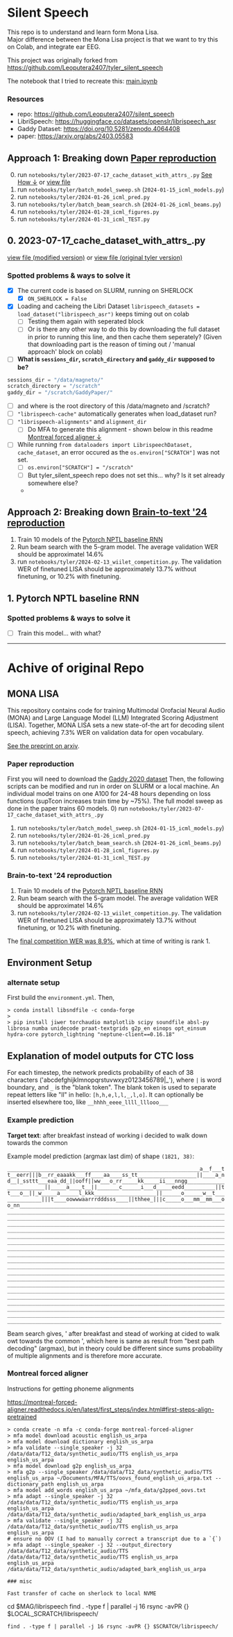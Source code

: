 # Silent Speech
This repo is to understand and learn form Mona Lisa.  
Major difference between the Mona Lisa project is that we want to try this on Colab, and integrate ear EEG.

This project was originally forked from https://github.com/Leoputera2407/tyler_silent_speech

The notebook that I tried to recreate this: [main.ipynb](https://github.com/chanulee/silent_speech/blob/main/main.ipynb)

### Resources
- repo: https://github.com/Leoputera2407/silent_speech
- LibriSpeech: https://huggingface.co/datasets/openslr/librispeech_asr
- Gaddy Dataset: https://doi.org/10.5281/zenodo.4064408
- paper: https://arxiv.org/abs/2403.05583

## Approach 1: Breaking down [Paper reproduction](#paper-reproduction) 
0. run `notebooks/tyler/2023-07-17_cache_dataset_with_attrs_.py` [See How ↓](#0-2023-07-17_cache_dataset_with_attrs_py) or [view file](notebooks/tyler/2023-07-17_cache_dataset_with_attrs_.py)
1. run `notebooks/tyler/batch_model_sweep.sh` (`2024-01-15_icml_models.py`)
2. run `notebooks/tyler/2024-01-26_icml_pred.py`
3. run `notebooks/tyler/batch_beam_search.sh` (`2024-01-26_icml_beams.py`)
4. run `notebooks/tyler/2024-01-28_icml_figures.py`
5. run `notebooks/tyler/2024-01-31_icml_TEST.py`

## 0. 2023-07-17_cache_dataset_with_attrs_.py
[view file (modified version)](notebooks/tyler/2023-07-17_cache_dataset_with_attrs_.py) or [view file (original tyler version)](https://github.com/Leoputera2407/tyler_silent_speech/blob/main/notebooks/tyler/2023-07-17_cache_dataset_with_attrs_.py)

### Spotted problems & ways to solve it
- [x] The current code is based on SLURM, running on SHERLOCK
  - [x] ```ON_SHERLOCK = False```
- [x] Loading and cacheing the Libri Dataset ```librispeech_datasets = load_dataset("librispeech_asr")``` keeps timing out on colab
  - [ ] Testing them again with seperated block
  - [ ] Or is there any other way to do this by downloading the full dataset in prior to running this line, and then cache them seperately? (Given that downloading part is the reason of timing out / 'manual approach' block on colab)
- [ ] **What is ```sessions_dir```, ```scratch_directory``` and ```gaddy_dir``` supposed to be?**
```python
sessions_dir = "/data/magneto/"
scratch_directory = "/scratch"
gaddy_dir = "/scratch/GaddyPaper/"
```
  - [ ] and where is the root directory of this /data/magneto and /scratch?
- [ ] ```"librispeech-cache"``` automatically generates when load_dataset run?
- [ ] ```"librispeech-alignments"``` and ```alignment_dir```
  - [ ] Do MFA to generate this alignment - shown below in this readme [Montreal forced aligner ↓](#montreal-forced-aligner)
- [ ] While running ```from dataloaders import LibrispeechDataset, cache_dataset```, an error occured as the ```os.environ["SCRATCH"]``` was not set.
  - [ ] ```os.environ["SCRATCH"] = "/scratch"```
  - [ ] But tyler_silent_speech repo does not set this... why? Is it set already somewhere else?
  -

## Approach 2: Breaking down [Brain-to-text '24 reproduction](#brain-to-text-24-reproduction)  
1. Train 10 models of the [Pytorch NPTL baseline RNN](https://github.com/cffan/neural_seq_decoder)
2. Run beam search with the 5-gram model. The average validation WER should be approximatel 14.6%
3. run `notebooks/tyler/2024-02-13_wiilet_competition.py`. The validation WER of finetuned LISA should be approximately 13.7% without finetuning, or 10.2% with finetuning.

## 1. Pytorch NPTL baseline RNN
### Spotted problems & ways to solve it
- [ ] Train this model... with what?

---

# Achive of original Repo
## MONA LISA

This repository contains code for training Multimodal Orofacial Neural Audio (MONA) and Large Language
Model (LLM) Integrated Scoring Adjustment
(LISA). Together, MONA LISA sets a new state-of-the art for decoding silent speech, achieving 7.3% WER on validation data for open vocabulary.

[See the preprint on arxiv](https://arxiv.org/abs/2403.05583).

### Paper reproduction
First you will need to download the [Gaddy 2020 dataset](https://doi.org/10.5281/zenodo.4064408) Then, the following scripts can be modified and run in order on SLURM or a local machine. An individual model trains on one A100 for 24-48 hours depending on loss functions (supTcon increases train time by ~75%). The full model sweep as done in the paper trains 60 models.
0) run `notebooks/tyler/2023-07-17_cache_dataset_with_attrs_.py`
1) run `notebooks/tyler/batch_model_sweep.sh` (`2024-01-15_icml_models.py`)
2) run `notebooks/tyler/2024-01-26_icml_pred.py`
3) run `notebooks/tyler/batch_beam_search.sh` (`2024-01-26_icml_beams.py`)
4) run `notebooks/tyler/2024-01-28_icml_figures.py`
5) run `notebooks/tyler/2024-01-31_icml_TEST.py`

### Brain-to-text '24 reproduction
1) Train 10 models of the [Pytorch NPTL baseline RNN](https://github.com/cffan/neural_seq_decoder)
2) Run beam search with the 5-gram model. The average validation WER should be approximatel 14.6%
3) run `notebooks/tyler/2024-02-13_wiilet_competition.py`. The validation WER of finetuned LISA should be approximately 13.7% without finetuning, or 10.2% with finetuning.

The [final competition WER was 8.9%](https://eval.ai/web/challenges/challenge-page/2099/leaderboard/4944), which at time of writing is rank 1.

## Environment Setup

### alternate setup
First build the `environment.yml`. Then, 
```
> conda install libsndfile -c conda-forge
> 
> pip install jiwer torchaudio matplotlib scipy soundfile absl-py librosa numba unidecode praat-textgrids g2p_en einops opt_einsum hydra-core pytorch_lightning "neptune-client==0.16.18"
```


## Explanation of model outputs for CTC loss
For each timestep, the network predicts probability of each of 38 characters ('abcdefghijklmnopqrstuvwxyz0123456789|_'), where `|` is word boundary, and `_` is the "blank token". The blank token is used to separate repeat letters like "ll" in hello: `[h,h,e,l,l,_,l,o]`. It can optionally be inserted elsewhere too, like `__hhhh_eeee_llll_lllooo___`

### Example prediction


**Target text**: after breakfast instead of working i decided to walk down towards the common

Example model prediction (argmax last dim) of shape `(1821, 38)`:

`______________________________________________________________a__f___tt__eerr|||b__rr_eaaakk___ff____aa____ss_tt___________________||____a_nd__|_ssttt___eaa_dd_||ooff||ww___o_rr_____kk_____ii___nngg________________________||_____a____t__||_______c______i___d_____eedd__________||tt___o__||_w_____a______l_kkk____________________||______o______w__t______________|||t____oowwwaarrrdddsss____||thhee_|||c_____o___mm__mm___oo_nn___________________________________________________________________________________________________________________________________________________________________________________________________________________________________________________________________________________________________________________________________________________________________________________________________________________________________________________________________________________________________________________________________________________________________________________________________________________________________________________________________________________________________________________________________________________________________________________________________________________________________________________________________________________________________________________________________________________________________________________________________________________________________________________________________________________________________________________________________________________________________________________________________________________________________________________________________________________________________________________________________________________________________________________________________________________________________________________`

Beam search gives, ' after breakfast and stead of working at cided to walk owt towards the common ', which here is same as result from "best path decoding" (argmax), but in theory could be different since sums probability of multiple alignments and is therefore more accurate.


### Montreal forced aligner
Instructions for getting phoneme alignments


https://montreal-forced-aligner.readthedocs.io/en/latest/first_steps/index.html#first-steps-align-pretrained

```
> conda create -n mfa -c conda-forge montreal-forced-aligner
> mfa model download acoustic english_us_arpa
> mfa model download dictionary english_us_arpa
> mfa validate --single_speaker -j 32 /data/data/T12_data/synthetic_audio/TTS english_us_arpa english_us_arpa
> mfa model download g2p english_us_arpa
> mfa g2p --single_speaker /data/data/T12_data/synthetic_audio/TTS english_us_arpa ~/Documents/MFA/TTS/oovs_found_english_us_arpa.txt --dictionary_path english_us_arpa
> mfa model add_words english_us_arpa ~/mfa_data/g2pped_oovs.txt
> mfa adapt --single_speaker -j 32 /data/data/T12_data/synthetic_audio/TTS english_us_arpa english_us_arpa /data/data/T12_data/synthetic_audio/adapted_bark_english_us_arpa
> mfa validate --single_speaker -j 32 /data/data/T12_data/synthetic_audio/TTS english_us_arpa english_us_arpa
# ensure no OOV (I had to manually correct a transcript due to a `{`)
> mfa adapt --single_speaker -j 32 --output_directory /data/data/T12_data/synthetic_audio/TTS /data/data/T12_data/synthetic_audio/TTS english_us_arpa english_us_arpa /data/data/T12_data/synthetic_audio/adapted_bark_english_us_arpa

### misc

Fast transfer of cache on sherlock to local NVME
```
cd $MAG/librispeech
find . -type f | parallel -j 16 rsync -avPR {} $LOCAL_SCRATCH/librispeech/
```
find . -type f | parallel -j 16 rsync -avPR {} $SCRATCH/librispeech/
